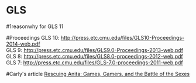 # GLS
#1reasonwhy for GLS 11

#Proceedings
GLS 10: http://press.etc.cmu.edu/files/GLS10-Proceedings-2014-web.pdf    
GLS 9: http://press.etc.cmu.edu/files/GLS9.0-Proceedings-2013-web.pdf    
GLS 8: http://press.etc.cmu.edu/files/GLS8.0-proceedings-2012-web.pdf    
GLS 7: http://press.etc.cmu.edu/files/GLS-7.0-proceedings-2011-web.pdf    

#Carly's article
[Rescuing Anita: Games, Gamers, and the Battle of the Sexes](http://flowtv.org/2012/12/rescuing-anita/)
